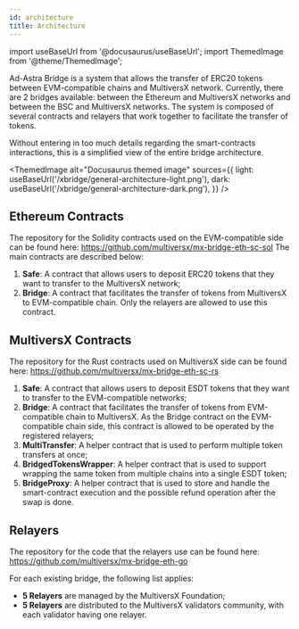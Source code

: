 ```yaml
---
id: architecture
title: Architecture
---
```


import useBaseUrl from '@docusaurus/useBaseUrl';
import ThemedImage from '@theme/ThemedImage';

[comment]: # (mx-abstract)

Ad-Astra Bridge is a system that allows the transfer of ERC20 tokens between EVM-compatible chains and MultiversX network.
Currently, there are 2 bridges available: between the Ethereum and MultiversX networks and between the BSC and MultiversX networks.
The system is composed of several contracts and relayers that work together to facilitate the transfer of tokens.

Without entering in too much details regarding the smart-contracts interactions, this is a simplified view of the entire bridge architecture.

<!--- source file reference: /static/xbridge/xbridge-dark/light.drawio --->
<ThemedImage
    alt="Docusaurus themed image"
    sources={{
        light: useBaseUrl('/xbridge/general-architecture-light.png'),
        dark: useBaseUrl('/xbridge/general-architecture-dark.png'),
    }}
/>

[comment]: # (mx-context-auto)

## Ethereum Contracts
The repository for the Solidity contracts used on the EVM-compatible side can be found here: https://github.com/multiversx/mx-bridge-eth-sc-sol
The main contracts are described below: 
1. **Safe**: A contract that allows users to deposit ERC20 tokens that they want to transfer to the MultiversX network;
2. **Bridge**: A contract that facilitates the transfer of tokens from MultiversX to EVM-compatible chain. Only the relayers are allowed to use this contract.

[comment]: # (mx-context-auto)

## MultiversX Contracts
The repository for the Rust contracts used on MultiversX side can be found here: https://github.com/multiversx/mx-bridge-eth-sc-rs
1. **Safe**: A contract that allows users to deposit ESDT tokens that they want to transfer to the EVM-compatible networks;
2. **Bridge**: A contract that facilitates the transfer of tokens from EVM-compatible chain to MultiversX. As the Bridge contract on the EVM-compatible chain side, this
contract is allowed to be operated by the registered relayers;
3. **MultiTransfer**: A helper contract that is used to perform multiple token transfers at once;
4. **BridgedTokensWrapper**: A helper contract that is used to support wrapping the same token from multiple chains into a single ESDT token;
5. **BridgeProxy**: A helper contract that is used to store and handle the smart-contract execution and the possible refund operation after the swap is done. 

[comment]: # (mx-context-auto)

## Relayers
The repository for the code that the relayers use can be found here: https://github.com/multiversx/mx-bridge-eth-go

For each existing bridge, the following list applies:
- **5 Relayers** are managed by the MultiversX Foundation;
- **5 Relayers** are distributed to the MultiversX validators community, with each validator having one relayer.
